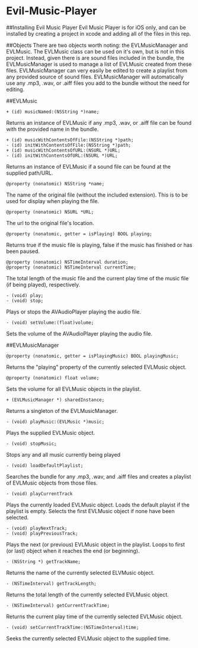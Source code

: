 # Evil-Music-Player

##Installing Evil Music Player
  Evil Music Player is for iOS only, and can be installed by creating a project in xcode and adding all of the files in this rep.
  
##Objects
  There are two objects worth noting: the EVLMusicManager and EVLMusic.  The EVLMusic class can be used on it's own, but is not in this project.
  Instead, given there is are sound files included in the bundle, the EVLMusicManager is used to manage a list of EVLMusic created from these files.
  EVLMusicManager can very easily be edited to create a playlist from any provided source of sound files.
  EVLMusicManager will automatically use any .mp3, .wav, or .aiff files you add to the bundle without the need for editing.
  
##EVLMusic

```
+ (id) musicNamed:(NSString *)name;
```
Returns an instance of EVLMusic if any .mp3, .wav, or .aiff file can be found with the provided name in the bundle.

```
+ (id) musicWithContentsOfFile:(NSString *)path;
- (id) initWithContentsOfFile:(NSString *)path;
+ (id) musicWithContentsOfURL:(NSURL *)URL;
- (id) initWithContentsOfURL:(NSURL *)URL;
```
Returns an instance of EVLMusic if a sound file can be found at the supplied path/URL.

```
@property (nonatomic) NSString *name;
```
The name of the original file (without the included extension).  This is to be used for display when playing the file.

```
@property (nonatomic) NSURL *URL;
```
The url to the original file's location.

```
@property (nonatomic, getter = isPlaying) BOOL playing;
```
Returns true if the music file is playing, false if the music has finished or has been paused.

```
@property (nonatomic) NSTimeInterval duration;
@property (nonatomic) NSTimeInterval currentTime;
```
The total length of the music file and the current play time of the music file (if being played), respectively.

```
- (void) play;
- (void) stop;
```
Plays or stops the AVAudioPlayer playing the audio file.

```
- (void) setVolume:(float)volume;
```
Sets the volume of the AVAudioPlayer playing the audio file.

##EVLMusicManager

```
@property (nonatomic, getter = isPlayingMusic) BOOL playingMusic;
```
Returns the "playing" property of the currently selected EVLMusic object.

```
@property (nonatomic) float volume;
```
Sets the volume for all EVLMusic objects in the playlist.

```
+ (EVLMusicManager *) sharedInstance;
```
Returns a singleton of the EVLMusicManager.

```
- (void) playMusic:(EVLMusic *)music;
```
Plays the supplied EVLMusic object.

```
- (void) stopMusic;
```
Stops any and all music currently being played

```
- (void) loadDefaultPlaylist;
```
Searches the bundle for any .mp3, .wav, and .aiff files and creates a playlist of EVLMusic objects from those files.

```
- (void) playCurrentTrack
```
Plays the currently loaded EVLMusic object.  Loads the default playist if the playlist is empty.  Selects the first EVLMusic object if none have been selected.

```
- (void) playNextTrack;
- (void) playPreviousTrack;
```
Plays the next (or previous) EVLMusic object in the playlist.  Loops to first (or last) object when it reaches the end (or beginning).

```
- (NSString *) getTrackName;
```
Returns the name of the currently selected ELVMusic object.

```
- (NSTimeInterval) getTrackLength;
```
Returns the total length of the currently selected EVLMusic object. 

```
- (NSTimeInterval) getCurrentTrackTime;
```
Returns the current play time of the currently selected EVLMusic object.

```
- (void) setCurrentTrackTime:(NSTimeInterval)time;
```
Seeks the currently selected EVLMusic object to the supplied time.
